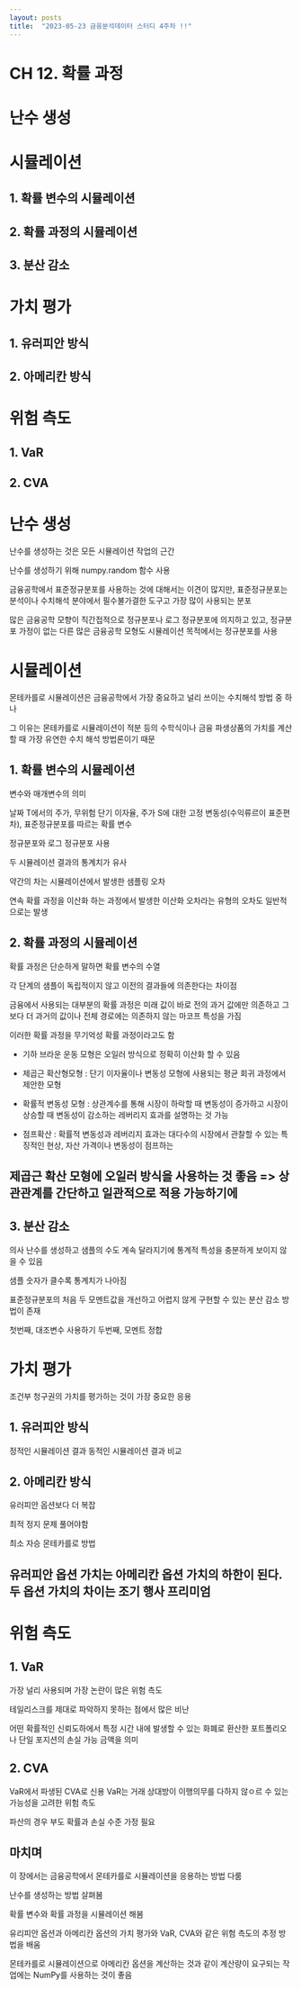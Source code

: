```yaml
---
layout: posts
title:  "2023-05-23 금융분석데이터 스터디 4주차 !!"
---
```


# CH 12. 확률 과정

# 난수 생성

# 시뮬레이션
## 1. 확률 변수의 시뮬레이션
## 2. 확률 과정의 시뮬레이션
## 3. 분산 감소

# 가치 평가
## 1. 유러피안 방식
## 2. 아메리칸 방식

# 위험 측도
## 1. VaR
## 2. CVA

# 난수 생성
난수를 생성하는 것은 모든 시뮬레이션 작업의 근간

난수를 생성하기 위해 numpy.random 함수 사용

금융공학에서 표준정규분포를 사용하는 것에 대해서는 이견이 많지만, 표준정규분포는 분석이나 수치해석 분야에서 필수불가결한 도구고 가장 많이 사용되는 분포

많은 금융공학 모향이 직간접적으로 정규분포나 로그 정규분포에 의지하고 있고, 정규분포 가정이 없는 다른 많은 금융공학 모형도 시뮬레이션 목적에서는 정규분포를 사용

# 시뮬레이션
몬테카를로 시뮬레이션은 금융공학에서 가장 중요하고 널리 쓰이는 수치해석 방법 중 하나

그 이유는 몬테카를로 시뮬레이션이 적분 등의 수학식이나 금융 파생상품의 가치를 계산할 때 가장 유연한 수치 해석 방법론이기 때문
## 1. 확률 변수의 시뮬레이션
변수와 매개변수의 의미

날짜 T에서의 주가, 무위험 단기 이자율, 주가 S에 대한 고정 변동성(수익류르이 표준편차), 표준정규분포를 따르는 확률 변수

정규분포와 로그 정규분포 사용

두 시뮬레이션 결과의 통계치가 유사

약간의 차는 시뮬레이션에서 발생한 샘플링 오차

연속 확률 과정을 이산화 하는 과정에서 발생한 이산화 오차라는 유형의 오차도 일반적으로는 발생

## 2. 확률 과정의 시뮬레이션
확률 과정은 단순하게 말하면 확률 변수의 수열

각 단계의 샘플이 독립적이지 않고 이전의 결과들에 의존한다는 차이점

금융에서 사용되는 대부분의 확률 과정은 미래 값이 바로 전의 과거 값에만 의존하고 그보다 더 과거의 값이나 전체 경로에는 의존하지 않는 마코프 특성을 가짐

이러한 확률 과정을 무기억성 확률 과정이라고도 함

- 기하 브라운 운동 모형은 오일러 방식으로 정확히 이산화 할 수 있음

- 제곱근 확산형모형 : 단기 이자율이나 변동성 모형에 사용되는 평균 회귀 과정에서 제안한 모형

- 확률적 변동성 모형 : 상관계수를 통해 시장이 하락할 때 변동성이 증가하고 시장이 상승할 때 변동성이 감소하는 레버리지 효과를 설명하는 것 가능

- 점프확산 : 확률적 변동성과 레버리지 효과는 대다수의 시장에서 관찰할 수 있는 특징적인 현상, 자산 가격이나 변동성이 점프하는 

## 제곱근 확산 모형에 오일러 방식을 사용하는 것 좋음 => 상관관계를 간단하고 일관적으로 적용 가능하기에

## 3. 분산 감소
의사 난수를 생성하고 샘플의 수도 계속 달라지기에 통계적 특성을 충분하게 보이지 않을 수 있음

샘플 숫자가 클수록 통계치가 나아짐

표준정규분포의 처음 두 모멘트값을 개선하고 어렵지 않게 구현할 수 있는 분산 감소 방법이 존재

첫번째, 대조변수 사용하기
두번째, 모멘트 정합

# 가치 평가
조건부 청구권의 가치를 평가하는 것이 가장 중요한 응용
## 1. 유러피안 방식
정적인 시뮬레이션 결과 동적인 시뮬레이션 결과 비교
## 2. 아메리칸 방식
유러피안 옵션보다 더 복잡

최적 정지 문제 풀어야함

최소 자승 몬테카를로 방법

## 유러피안 옵션 가치는 아메리칸 옵션 가치의 하한이 된다. 두 옵션 가치의 차이는 조기 행사 프리미엄

# 위험 측도
## 1. VaR
가장 널리 사용되며 가장 논란이 많은 위험 측도

테일리스크를 제대로 파악하지 못하는 점에서 많은 비난

어떤 확률적인 신뢰도하에서 특정 시간 내에 발생할 수 있는 화폐로 환산한 포트폴리오나 단일 포지션의 손실 가능 금액을 의미

## 2. CVA
VaR에서 파생된 CVA로 신용 VaR는 거래 상대방이 이행의무를 다하지 않ㅇ르 수 있는 가능성을 고려한 위험 측도

파산의 경우 부도 확률과 손실 수준 가정 필요

## 마치며

이 장에서는 금융공학에서 몬테카를로 시뮬레이션을 응용하는 방법 다룸

난수를 생성하는 방법 살펴봄

확률 변수와 확률 과정을 시뮬레이션 해봄

유리피안 옵션과 아메리칸 옵션의 가치 평가와 VaR, CVA와 같은 위험 측도의 추정 방법을 배움

몬테카를로 시뮬레이션으로 아메리칸 옵션을 계산하는 것과 같이 계산량이 요구되는 작업에는 NumPy를 사용하는 것이 좋음
